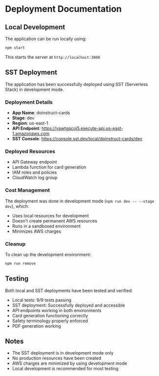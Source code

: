 # Deployment Documentation

## Local Development

The application can be run locally using:
```bash
npm start
```
This starts the server at `http://localhost:3000`

## SST Deployment

The application has been successfully deployed using SST (Serverless Stack) in development mode.

### Deployment Details
- **App Name**: doinstruct-cards
- **Stage**: dev
- **Region**: us-east-1
- **API Endpoint**: https://vawtgqcoj5.execute-api.us-east-1.amazonaws.com
- **SST Console**: https://console.sst.dev/local/doinstruct-cards/dev

### Deployed Resources
- API Gateway endpoint
- Lambda function for card generation
- IAM roles and policies
- CloudWatch log group

### Cost Management
The deployment was done in development mode (`npm run dev -- --stage dev`), which:
- Uses local resources for development
- Doesn't create permanent AWS resources
- Runs in a sandboxed environment
- Minimizes AWS charges

### Cleanup
To clean up the development environment:
```bash
npm run remove
```

## Testing
Both local and SST deployments have been tested and verified:
- Local tests: 9/9 tests passing
- SST deployment: Successfully deployed and accessible
- API endpoints working in both environments
- Card generation functioning correctly
- Safety terminology properly enforced
- PDF generation working

## Notes
- The SST deployment is in development mode only
- No production resources have been created
- AWS charges are minimized by using development mode
- Local development is recommended for most testing 